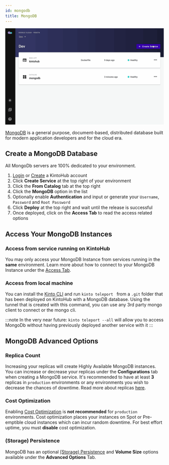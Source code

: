 ```yaml
---
id: mongodb
title: MongoDB
---
```


![Deploy MongoDB](/img/catalogs/deploy-mongodb.gif)

[MongoDB](https://www.mongodb.com/) is a general purpose, document-based, distributed database built for modern application developers and for the cloud era.

## Create a MongoDB Database

All MongoDb servers are 100% dedicated to your environment.

1. [Login](https://app.kintohub.com/login) or [Create](https://app.kintohub.com/sign-up) a KintoHub account
2. Click **Create Service** at the top right of your environment
3. Click the **From Catalog** tab at the top right
4. Click the **MongoDB** option in the list
5. Optionally enable **Authentication** and input or generate your `Username`, `Password` and `Root Password`
6. Click **Deploy** at the top right and wait until the release is successful
7. Once deployed, click on the **Access Tab** to read the access related options

## Access Your MongoDB Instances

### Access from service running on KintoHub
You may only access your MongoDB Instance from services running in the **same** environment.
Learn more about how to connect to your MongoDB Instance under the [Access Tab](../anatomy/anatomy-access.md).

### Access from local machine

You can install the [Kinto CLI](../anatomy/anatomy-cli.mdx) and run `kinto teleport ` from a `.git` folder that has been deployed on KintoHub with a MongoDB database.
Using the tunnel that is created with this command, you can use any 3rd party mongo client to connect or the mongo cli.

:::note
In the very near future: `kinto teleport --all` will allow you to access MongoDb without having previously deployed another service with it
:::

## MongoDB Advanced Options

### Replica Count 

Increasing your replicas will create Highly Available MongoDB instances.
You can increase or decrease your replicas under the **Configurations** tab when creating a MongoDB service.
It's recommended to have at least **3** replicas in `production` environments or any environments you wish to decrease the chances of downtime. 
Read more about replicas [here](https://docs.mongodb.com/manual/replication/).

### Cost Optimization

Enabling [Cost Optimization](../anatomy/anatomy-advanced.md#cost-optimization) is **not recommended** for `production` environments.
Cost optimization places your instances on Spot or Pre-emptible cloud instances which can incur random downtime.
For best effort uptime, you must **disable** cost optimization.

### (Storage) Persistence

MongoDB has an optional [(Storage) Persistence](../anatomy/anatomy-advanced.md#storage-persistence) and **Volume Size** options available under the **Advanced Options** Tab.
